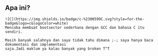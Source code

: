 ## Apa ini?

    ![C](https://img.shields.io/badge/c-%2300599C.svg?style=for-the-badge&logo=c&logoColor=white)
    Mencoba membuat bootsector sederhana dengan GCC dan bahasa C itu sendiri.

    Masih banyak salahnya dan saya tidak tahu dimana ;-; saya hanya baca dokumentasi dan implementasi
    saja.Jadi maklum ya kalau banyak yang broken T^T